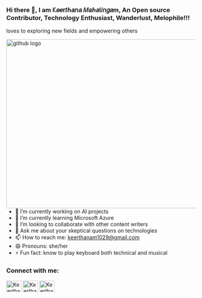 ### Hi there 👋, I am ꗪ𝑒𝑒𝗋𝑡ℎ𝑎𝘯𝑎 𝑀𝑎ℎ𝑎𐌠𝑖𝘯𝑔𝑎m, An Open source Contributor, Technology Enthusiast, Wanderlust, Melophile!!!
loves to exploring new fields and empowering others

<!--
**Keerthanam1029/keerthanam1029** is a ✨ _special_ ✨ repository because its `README.md` (this file) appears on your GitHub profile.

Here are some ideas to get you started:
-->
<img align="right" src="https://ingenium-ahmedabad-university.github.io/hackathon/images/animated-svg/faq%20animated.svg" alt="github logo" width="550" height="450">


- 🔭 I’m currently working on AI projects
- 🌱 I’m currently learning Microsoft Azure
- 👯 I’m looking to collaborate with other content writers
- 💬 Ask me about your skeptical questions on technologies
- 📫 How to reach me: keerthanam1029@gmail.com
- 😄 Pronouns: she/her
- ⚡ Fun fact: know to play keyboard both technical and  musical

<h3 align="left">Connect with me:</h3>
<p align="left">
<!-- <a href="https://twitter.com/Keertha65319032" target="blank"><img align="center" src="https://cdn.jsdelivr.net/npm/simple-icons@3.0.1/icons/twitter.svg" alt="Keerthanam" height="30" width="40" /></a> -->
<a href="https://linkedin.com/in/keerthana-m-994371180" target="blank"><img align="center" src="https://cdn.jsdelivr.net/npm/simple-icons@3.0.1/icons/linkedin.svg" alt="Keerthanam" height="30" width="40" /></a>
<a href="https://instagram.com/keerthanam4" target="blank"><img align="center" src="https://cdn.jsdelivr.net/npm/simple-icons@3.0.1/icons/instagram.svg" alt="Keerthanam" height="30" width="40" /></a>
<a href="https://www.youtube.com/channel/UCKZZPrWs00tqy4pTYCaAPkg" target="blank"><img align="center" src="https://cdn.jsdelivr.net/npm/simple-icons@3.0.1/icons/youtube.svg" alt="Keerthanam" height="30" width="40" /></a>
</p>
